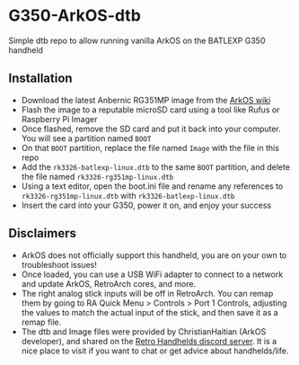 # G350-ArkOS-dtb
Simple dtb repo to allow running vanilla ArkOS on the BATLEXP G350 handheld

## Installation

- Download the latest Anbernic RG351MP image from the <a href="https://github.com/christianhaitian/arkos/wiki">ArkOS wiki</a>
- Flash the image to a reputable microSD card using a tool like Rufus or Raspberry Pi Imager
- Once flashed, remove the SD card and put it back into your computer.  You will see a partition named `BOOT`
- On that `BOOT` partition, replace the file named `Image` with the file in this repo
- Add the `rk3326-batlexp-linux.dtb` to the same `BOOT` partition, and delete the file named `rk3326-rg351mp-linux.dtb`
- Using a text editor, open the boot.ini file and rename any references to `rk3326-rg351mp-linux.dtb` with `rk3326-batlexp-linux.dtb`
- Insert the card into your G350, power it on, and enjoy your success

## Disclaimers

- ArkOS does not officially support this handheld, you are on your own to troubleshoot issues!
- Once loaded, you can use a USB WiFi adapter to connect to a network and update ArkOS, RetroArch cores, and more.
- The right analog stick inputs will be off in RetroArch.  You can remap them by going to RA Quick Menu > Controls > Port 1 Controls, adjusting the values to match the actual input of the stick, and then save it as a remap file.
- The dtb and Image files were provided by ChristianHaitian (ArkOS developer), and shared on the <a href="https://retrohandhelds.link/Discord">Retro Handhelds discord server</a>.  It is a nice place to visit if you want to chat or get advice about handhelds/life.
